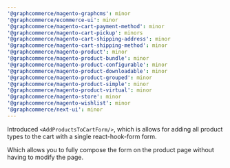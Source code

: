 ```yaml
---
'@graphcommerce/magento-graphcms': minor
'@graphcommerce/ecommerce-ui': minor
'@graphcommerce/magento-cart-payment-method': minor
'@graphcommerce/magento-cart-pickup': minors
'@graphcommerce/magento-cart-shipping-address': minor
'@graphcommerce/magento-cart-shipping-method': minor
'@graphcommerce/magento-product': minor
'@graphcommerce/magento-product-bundle': minor
'@graphcommerce/magento-product-configurable': minor
'@graphcommerce/magento-product-downloadable': minor
'@graphcommerce/magento-product-grouped': minor
'@graphcommerce/magento-product-simple': minor
'@graphcommerce/magento-product-virtual': minor
'@graphcommerce/magento-store': minor
'@graphcommerce/magento-wishlist': minor
'@graphcommerce/next-ui': minor
---
```


Introduced `<AddProductsToCartForm/>`, which is allows for adding all product types to the cart with a single react-hook-form form.

Which allows you to fully compose the form on the product page without having to modify the page.
